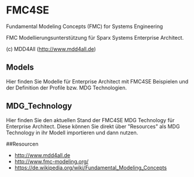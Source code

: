 # FMC4SE
Fundamental Modeling Concepts (FMC) for Systems Engineering

FMC Modellierungsunterstützung für Sparx Systems Enterprise Architect. 

(c) MDD4All (http://www.mdd4all.de)

## Models
Hier finden Sie Modelle für Enterprise Architect mit FMC4SE Beispielen und der Definition der Profile bzw. MDG Technologien.

## MDG_Technology
Hier finden Sie den aktuellen Stand der FMC4SE MDG Technology für Enterprise Architect. Diese können Sie direkt über "Resources" als MDG Technology in ihr Modell importieren und dann nutzen.

##Resourcen
* http://www.mdd4all.de
* http://www.fmc-modeling.org/
* https://de.wikipedia.org/wiki/Fundamental_Modeling_Concepts
